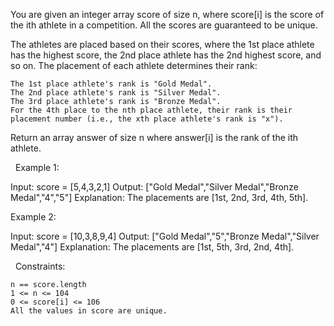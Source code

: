 You are given an integer array score of size n, where score[i] is the score of the ith athlete in a competition. All the scores are guaranteed to be unique.

The athletes are placed based on their scores, where the 1st place athlete has the highest score, the 2nd place athlete has the 2nd highest score, and so on. The placement of each athlete determines their rank:


	The 1st place athlete's rank is "Gold Medal".
	The 2nd place athlete's rank is "Silver Medal".
	The 3rd place athlete's rank is "Bronze Medal".
	For the 4th place to the nth place athlete, their rank is their placement number (i.e., the xth place athlete's rank is "x").


Return an array answer of size n where answer[i] is the rank of the ith athlete.

 
Example 1:

Input: score = [5,4,3,2,1]
Output: ["Gold Medal","Silver Medal","Bronze Medal","4","5"]
Explanation: The placements are [1st, 2nd, 3rd, 4th, 5th].

Example 2:

Input: score = [10,3,8,9,4]
Output: ["Gold Medal","5","Bronze Medal","Silver Medal","4"]
Explanation: The placements are [1st, 5th, 3rd, 2nd, 4th].



 
Constraints:


	n == score.length
	1 <= n <= 104
	0 <= score[i] <= 106
	All the values in score are unique.

